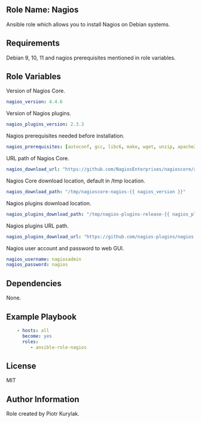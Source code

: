 ## Role Name: Nagios

Ansible role which allows you to install Nagios on Debian systems.

## Requirements

Debian 9, 10, 11 and nagios prerequisites mentioned in role variables.

## Role Variables

Version of Nagios Core.
````yaml
nagios_version: 4.4.6
````

Version of Nagios plugins.
````yaml
nagios_plugins_version: 2.3.3
````

Nagios prerequisites needed before installation.
````yaml
nagios_prerequisites: [autoconf, gcc, libc6, make, wget, unzip, apache2, apache2-utils, php, libgd-dev, libmcrypt-dev, libssl-dev, bc, gawk, dc, build-essential, snmp, libnet-snmp-perl, gettext]
````
URL path of Nagios Core.
````yaml
nagios_download_url: "https://github.com/NagiosEnterprises/nagioscore/archive/nagios-{{ nagios_version }}.tar.gz"
````

Nagios Core download location, default in /tmp location. 
````yaml
nagios_download_path: "/tmp/nagioscore-nagios-{{ nagios_version }}"
````

Nagios plugins download location.
````yaml
nagios_plugins_download_path: "/tmp/nagios-plugins-release-{{ nagios_plugins_version }}"
````
               
Nagios plugins URL path.
````yaml
nagios_plugins_download_url: "https://github.com/nagios-plugins/nagios-plugins/archive/release-{{ nagios_plugins_version }}.tar.gz" 
````

Nagios user account and password to web GUI.
````yaml
nagios_username: nagiosadmin
nagios_password: nagios
````


## Dependencies

None.

## Example Playbook

````yaml
    - hosts: all
      become: yes
      roles:
         - ansible-role-nagios
````

## License

MIT

## Author Information

Role created by Piotr Kurylak.